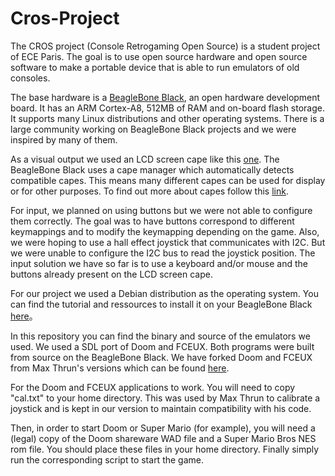 # Cros-Project

The CROS project (Console Retrogaming Open Source) is a student project of ECE Paris. The goal is to use open source hardware and open source software to make a portable device that is able to run emulators of old consoles.

The base hardware is a [BeagleBone Black](http://beagleboard.org/black), an open hardware development board. It has an ARM Cortex-A8, 512MB of RAM and on-board flash storage. It supports many Linux distributions and other operating systems. There is a large community working on BeagleBone Black projects and we were inspired by many of them.

As a visual output we used an LCD screen cape like this [one](http://www.chipsee.com/product/evm/beagle/cs-bbb-exp50r.html). The BeagleBone Black uses a cape manager which automatically detects compatible capes. This means many different capes can be used for display or for other purposes. To find out more about capes follow this [link](http://beagleboard.org/cape).

For input, we planned on using buttons but we were not able to configure them correctly. The goal was to have buttons correspond to different keymappings and to modify the keymapping depending on the game. Also, we were hoping to use a hall effect joystick that communicates with I2C. But we were unable to configure the I2C bus to read the joystick position. The input solution we have so far is to use a keyboard and/or mouse and the buttons already present on the LCD screen cape.

For our project we used a Debian distribution as the operating system. You can find the tutorial and ressources to install it on your BeagleBone Black [here](http://beagleboard.org/latest-images)。

In this repository you can find the binary and source of the emulators we used. We used a SDL port of Doom and FCEUX. Both programs were built from source on the BeagleBone Black. We have forked Doom and FCEUX from Max Thrun's versions which can be found [here](https://github.com/bear24rw/gamingcape).

For the Doom and FCEUX applications to work. You will need to copy "cal.txt" to your home directory. This was used by Max Thrun to calibrate a joystick and is kept in our version to maintain compatibility with his code.

Then, in order to start Doom or Super Mario (for example), you will need a (legal) copy of the Doom shareware WAD file and a Super Mario Bros NES rom file. You should place these files in your home directory. Finally simply run the corresponding script to start the game.

